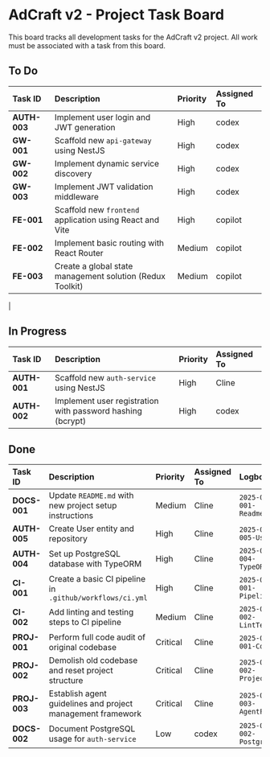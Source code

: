 # AdCraft v2 - Project Task Board

This board tracks all development tasks for the AdCraft v2 project. All work must be associated with a task from this board.

## To Do

| Task ID      | Description                                                | Priority | Assigned To |
| :----------- | :--------------------------------------------------------- | :------- | :---------- |
| **AUTH-003** | Implement user login and JWT generation                    | High     | codex       |
| **GW-001**   | Scaffold new `api-gateway` using NestJS                    | High     | codex       |
| **GW-002**   | Implement dynamic service discovery                        | High     | codex       |
| **GW-003**   | Implement JWT validation middleware                        | High     | codex       |
| **FE-001**   | Scaffold new `frontend` application using React and Vite   | High     | copilot     |
| **FE-002**   | Implement basic routing with React Router                  | Medium   | copilot     |
| **FE-003**   | Create a global state management solution (Redux Toolkit)  | Medium   | copilot     |

|

## In Progress

| Task ID      | Description                              | Priority | Assigned To |
| :----------- | :--------------------------------------- | :------- | :---------- |
| **AUTH-001** | Scaffold new `auth-service` using NestJS | High     | Cline       |
| **AUTH-002** | Implement user registration with password hashing (bcrypt) | High     | codex       |

## Done

| Task ID      | Description                                                 | Priority | Assigned To | Logbook Entry                           |
| :----------- | :---------------------------------------------------------- | :------- | :---------- | :-------------------------------------- |
| **DOCS-001** | Update `README.md` with new project setup instructions      | Medium   | Cline       | `2025-07-03-DOCS-001-ReadmeUpdate.md`   |
| **AUTH-005** | Create User entity and repository                           | High     | Cline       | `2025-07-03-AUTH-005-UserEntity.md`     |
| **AUTH-004** | Set up PostgreSQL database with TypeORM                     | High     | Cline       | `2025-07-03-AUTH-004-TypeORMSetup.md`   |
| **CI-001**   | Create a basic CI pipeline in `.github/workflows/ci.yml`    | High     | Cline       | `2025-07-03-CI-001-PipelineSetup.md`    |
| **CI-002**   | Add linting and testing steps to CI pipeline                | Medium   | Cline       | `2025-07-03-CI-002-LintTestSteps.md`    |
| **PROJ-001** | Perform full code audit of original codebase                | Critical | Cline       | `2025-07-03-PROJ-001-CodeAudit.md`      |
| **PROJ-002** | Demolish old codebase and reset project structure           | Critical | Cline       | `2025-07-03-PROJ-002-ProjectReset.md`   |
| **PROJ-003** | Establish agent guidelines and project management framework | Critical | Cline       | `2025-07-03-PROJ-003-AgentFramework.md` |
| **DOCS-002** | Document PostgreSQL usage for `auth-service`                | Low      | codex       | `2025-07-05-DOCS-002-PostgresUpdate.md` |
